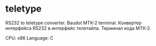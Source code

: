 # teletype
RS232 to teletype converter. Baudot MTK-2 terminal. Конвертер интерфейса RS232 в интерфейс телетайпа. Терминал кода МТК-2.

CPU: x86
Language: C
